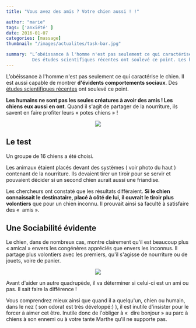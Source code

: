 ```yaml
---
title: "Vous avez des amis ? Votre chien aussi ! !"

author: "marie"
tags: ['anxiété' ]
date: 2016-01-07
categories: [massage]
thumbnail: "/images/actualites/task-bar.jpg"

summary: "L’obéissance à l'homme n'est pas seulement ce qui caractérise le chien. Il est aussi capable de montrer d'évidents comportements sociaux.
          Des études scientifiques récentes ont soulevé ce point. Les humains ne sont pas les seules créatures à avoir des amis ! Les chiens eux aussi en ont."
---
```


L’obéissance à l'homme n'est pas seulement ce qui caractérise le chien. Il est aussi capable de montrer <b>d'évidents comportements sociaux</b>.
Des <a href="http://www.scienceworldreport.com/articles/34730/20151216/dogs-give-friends-food-canines-social.htm" target="_blank"> études scientifiques récentes</a> ont soulevé ce point.

<b>Les humains ne sont pas les seules créatures à avoir des amis ! Les chiens eux aussi en ont</b>. Quand il s'agit de partager de la nourriture, ils savent en faire profiter leurs « potes chiens » !


<p align="center"><img src="/images/actualites/dog-sharing-food.jpg"class="img-responsive"></p>



## Le test ##
Un groupe de 16 chiens a été choisi.

Les animaux étaient placés devant des systèmes ( voir photo du haut ) contenant de la nourriture. Ils devaient tirer un tiroir pour se servir et pouvaient décider si un second chien aurait aussi une friandise.

Les chercheurs ont constaté que les résultats différaient. <b>Si le chien connaissait le destinataire, placé à côté de lui, il ouvrait le tiroir plus volontiers</b> que pour un chien inconnu. Il prouvait ainsi sa faculté à satisfaire des «  amis ».



## Une Sociabilité évidente ##
Le chien, dans de nombreux cas, montre clairement qu'il est beaucoup plus « amical » envers les congénères appréciés que envers les inconnus. Il partage plus volontiers avec les premiers, qu'il s'agisse de nourriture ou de jouets, voire de panier.

<p align="center"><img src="/images/actualites/berger_allemand_partage.jpg"class="img-respnsive"></p>

Avant d'aider un autre quadrupède, il va déterminer si celui-ci est un ami ou pas. Il sait faire la différence !

Vous comprendrez mieux ainsi que quand il a quelqu'un, chien ou humain, dans le nez ( son odorat est très développé:) ), il est inutile d'insister pour le forcer à aimer cet être. Inutile donc de l'obliger à «  dire bonjour » au parc à chiens à son ennemi ou à votre tante Marthe qu'il ne supporte pas.